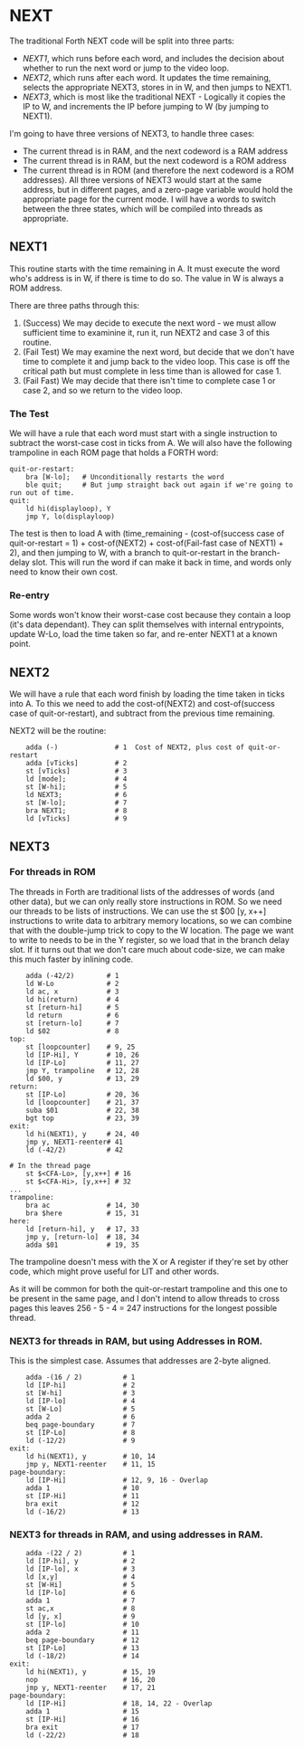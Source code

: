 # NEXT

The traditional Forth NEXT code will be split into three parts:

* *NEXT1*, which runs before each word, and includes the decision about whether to run the next word or jump to the video loop.
* *NEXT2*, which runs after each word. It updates the time remaining, selects the appropriate NEXT3, stores in in W, and then jumps to NEXT1.
* *NEXT3*, which is most like the traditional NEXT - Logically it copies the IP to W, and increments the IP before jumping to W (by jumping to NEXT1).

I'm going to have three versions of NEXT3, to handle three cases:
* The current thread is in RAM, and the next codeword is a RAM address
* The current thread is in RAM, but the next codeword is a ROM address
* The current thread is in ROM (and therefore the next codeword is a ROM addresses).
All three versions of NEXT3 would start at the same address, but in different pages, and a zero-page variable would hold the appropriate page for the current mode.
I will have a words to switch between the three states, which will be compiled into threads as appropriate.


## NEXT1

This routine starts with the time remaining in A.
It must execute the word who's address is in W, if there is time to do so.
The value in W is always a ROM address.

There are three paths through this:

1. (Success) We may decide to execute the next word - we must allow sufficient time to examinine it, run it, run NEXT2 and case 3 of this routine.
2. (Fail Test) We may examine the next word, but decide that we don't have time to complete it and jump back to the video loop. This case is off the critical path but must complete in less time than is allowed for case 1.
3. (Fail Fast) We may decide that there isn't time to complete case 1 or case 2, and so we return to the video loop.

### The Test

We will have a rule that each word must start with a single instruction to subtract the worst-case cost in ticks from A.
We will also have the following trampoline in each ROM page that holds a FORTH word:
```
quit-or-restart:
    bra [W-lo];   # Unconditionally restarts the word
    ble quit;     # But jump straight back out again if we're going to run out of time.
quit:
    ld hi(displayloop), Y
    jmp Y, lo(displayloop)
```

The test is then to load A with (time_remaining - (cost-of(success case of quit-or-restart = 1) + cost-of(NEXT2) + cost-of(Fail-fast case of NEXT1) + 2),
and then jumping to W, with a branch to quit-or-restart in the branch-delay slot. This will run the word if can make it back in time, and words only need to know
their own cost.

### Re-entry

Some words won't know their worst-case cost because they contain a loop (it's data dependant).
They can split themselves with internal entrypoints, update W-Lo, load the time taken so far, and re-enter NEXT1 at a known point.

## NEXT2

We will have a rule that each word finish by loading the time taken in ticks into A.
To this we need to add the cost-of(NEXT2) and cost-of(success case of quit-or-restart), and subtract from the previous time remaining.

NEXT2 will be the routine:
```
    adda (-)              # 1  Cost of NEXT2, plus cost of quit-or-restart
    adda [vTicks]         # 2
    st [vTicks]           # 3
    ld [mode];            # 4
    st [W-hi];            # 5
    ld NEXT3;             # 6
    st [W-lo];            # 7
    bra NEXT1;            # 8
    ld [vTicks]           # 9
```

## NEXT3

### For threads in ROM

The threads in Forth are traditional lists of the addresses of words (and other data), but we can only really store instructions in ROM.
So we need our threads to be lists of instructions. We can use the st $00 [y, x++] instructions to write data to arbitrary memory locations,
so we can combine that with the double-jump trick to copy to the W location. The page we want to write to needs to be in the Y register,
so we load that in the branch delay slot.
If it turns out that we don't care much about code-size, we can make this much faster by inlining code.

```
    adda (-42/2)        # 1
    ld W-Lo             # 2
    ld ac, x            # 3
    ld hi(return)       # 4
    st [return-hi]      # 5
    ld return           # 6
    st [return-lo]      # 7
    ld $02              # 8
top:
    st [loopcounter]    # 9, 25
    ld [IP-Hi], Y       # 10, 26
    ld [IP-Lo]          # 11, 27
    jmp Y, trampoline   # 12, 28
    ld $00, y           # 13, 29
return:
    st [IP-Lo]          # 20, 36
    ld [loopcounter]    # 21, 37
    suba $01            # 22, 38
    bgt top             # 23, 39
exit:
    ld hi(NEXT1), y     # 24, 40
    jmp y, NEXT1-reenter# 41
    ld (-42/2)          # 42

# In the thread page
    st $<CFA-Lo>, [y,x++] # 16
    st $<CFA-Hi>, [y,x++] # 32
...
trampoline:
    bra ac              # 14, 30
    bra $here           # 15, 31
here:
    ld [return-hi], y   # 17, 33
    jmp y, [return-lo]  # 18, 34
    adda $01            # 19, 35
```
The trampoline doesn't mess with the X or A register if they're set by other code, which might prove useful for LIT and other words.

As it will be common for both the quit-or-restart trampoline and this one to be present in the same page, and I don't intend to allow threads to cross pages
this leaves 256 - 5 - 4 = 247 instructions for the longest possible thread.


### NEXT3 for threads in RAM, but using Addresses in ROM.

This is the simplest case. Assumes that addresses are 2-byte aligned.
```
    adda -(16 / 2)          # 1
    ld [IP-hi]              # 2
    st [W-hi]               # 3
    ld [IP-lo]              # 4
    st [W-Lo]               # 5
    adda 2                  # 6
    beq page-boundary       # 7
    st [IP-Lo]              # 8
    ld (-12/2)              # 9
exit:
    ld hi(NEXT1), y         # 10, 14
    jmp y, NEXT1-reenter    # 11, 15
page-boundary:
    ld [IP-Hi]              # 12, 9, 16 - Overlap
    adda 1                  # 10
    st [IP-Hi]              # 11
    bra exit                # 12
    ld (-16/2)              # 13
```

### NEXT3 for threads in RAM, and using addresses in RAM.
```
    adda -(22 / 2)          # 1
    ld [IP-hi], y           # 2
    ld [IP-lo], x           # 3
    ld [x,y]                # 4
    st [W-Hi]               # 5
    ld [IP-lo]              # 6
    adda 1                  # 7
    st ac,x                 # 8
    ld [y, x]               # 9
    st [IP-lo]              # 10
    adda 2                  # 11
    beq page-boundary       # 12
    st [IP-Lo]              # 13
    ld (-18/2)              # 14
exit:
    ld hi(NEXT1), y         # 15, 19
    nop                     # 16, 20
    jmp y, NEXT1-reenter    # 17, 21
page-boundary:
    ld [IP-Hi]              # 18, 14, 22 - Overlap
    adda 1                  # 15
    st [IP-Hi]              # 16
    bra exit                # 17
    ld (-22/2)              # 18
```
